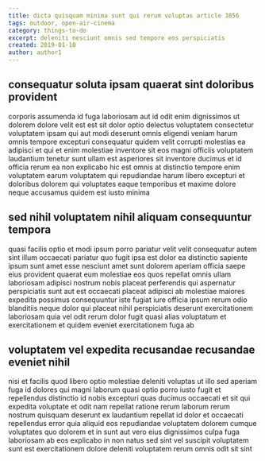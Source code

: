 ```yaml
---
title: dicta quisquam minima sunt qui rerum voluptas article 3856
tags: outdoor, open-air-cinema
category: things-to-do
excerpt: deleniti nesciunt omnis sed tempore eos perspiciatis
created: 2019-01-10
author: author1
---
```


## consequatur soluta ipsam quaerat sint doloribus provident

corporis assumenda id fuga laboriosam aut id odit enim dignissimos ut dolorem dolore velit est est sit dolor optio delectus voluptatem consectetur voluptatem ipsam qui aut modi deserunt omnis eligendi veniam harum omnis tempore excepturi consequatur quidem velit corrupti molestias ea adipisci et qui et enim molestiae inventore sit eos magni officiis voluptatem laudantium tenetur sunt ullam est asperiores sit inventore ducimus et id officia rerum ea non explicabo hic est omnis at distinctio tempore enim voluptatem earum voluptatem qui repudiandae harum libero excepturi et doloribus dolorem qui voluptates eaque temporibus et maxime dolore neque accusamus quidem est iusto minima

## sed nihil voluptatem nihil aliquam consequuntur tempora

quasi facilis optio et modi ipsum porro pariatur velit velit consequatur autem sint illum occaecati pariatur quo fugit ipsa est dolor ea distinctio sapiente ipsum sunt amet esse nesciunt amet sunt dolorem aperiam officia saepe eius provident quaerat eum molestiae eos quos repellat omnis ullam laboriosam adipisci nostrum nobis placeat perferendis qui aspernatur perspiciatis sunt aut est occaecati placeat adipisci ab molestiae maiores expedita possimus consequuntur iste fugiat iure officia ipsum rerum odio blanditiis neque dolor qui placeat nihil perspiciatis deserunt exercitationem laboriosam quia vel odit rerum dolor fugit quasi alias voluptatum et exercitationem et quidem eveniet exercitationem fuga ab

## voluptatem vel expedita recusandae recusandae eveniet nihil

nisi et facilis quod libero optio molestiae deleniti voluptas ut illo sed aperiam fuga id dolores qui magni laborum quasi optio porro iusto fugit et repellendus distinctio id nobis excepturi quas ducimus occaecati et sit qui expedita voluptate et odit nam repellat ratione rerum laborum rerum nostrum quisquam deserunt ex laudantium repellat id dolor et occaecati repellendus error quia aliquid eos repudiandae voluptatem dolorem cumque voluptates quo dolorem et in sunt aut vero eius dignissimos culpa fuga laboriosam ab eos explicabo in non natus sed sint vel suscipit voluptatem sunt est exercitationem dolore deleniti voluptatem rerum omnis odit sit sint

